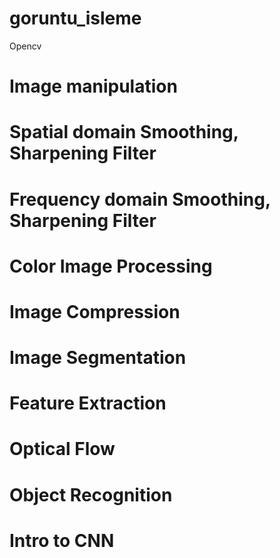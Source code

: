# goruntu_isleme
Opencv
# Image manipulation
# Spatial domain Smoothing, Sharpening Filter
# Frequency domain Smoothing, Sharpening Filter
# Color Image Processing
# Image Compression
# Image Segmentation
# Feature Extraction
# Optical Flow
# Object Recognition
# Intro to CNN
